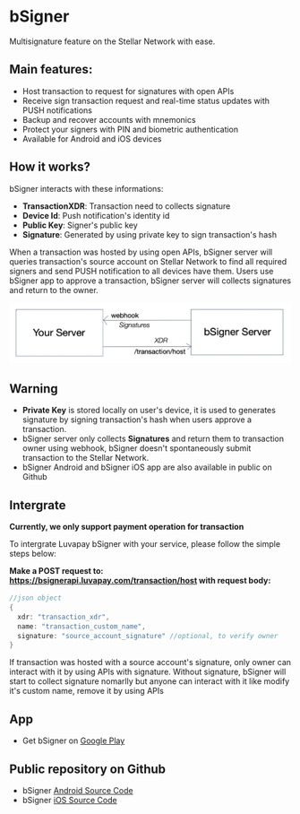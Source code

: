 # bSigner
Multisignature feature on the Stellar Network with ease.

## Main features:
- Host transaction to request for signatures with open APIs
- Receive sign transaction request and real-time status updates with PUSH notifications
- Backup and recover accounts with mnemonics
- Protect your signers with PIN and biometric authentication
- Available for Android and iOS devices

## How it works?
bSigner interacts with these informations:
- **TransactionXDR**: Transaction need to collects signature
- **Device Id**: Push notification's identity id
- **Public Key**: Signer's public key
- **Signature**: Generated by using private key to sign transaction's hash

When a transaction was hosted by using open APIs, bSigner server will queries transaction's source account on Stellar Network to find all required signers and send PUSH notification to all devices have them. 
Users use bSigner app to approve a transaction, bSigner server will collects signatures and return to the owner.

![Alt text](/images/host_transaction_api.jpg?raw=true "Host Transaction API")

## Warning
- **Private Key** is stored locally on user's device, it is used to generates signature by signing transaction's hash when users approve a transaction.
- bSigner server only collects **Signatures** and return them to transaction owner using webhook, bSigner doesn't spontaneously submit transaction to the Stellar Network.
- bSigner Android and bSigner iOS app are also available in public on Github

## Intergrate
**Currently, we only support payment operation for transaction**

To intergrate Luvapay bSigner with your service, please follow the simple steps below:

**Make a POST request to: https://bsignerapi.luvapay.com/transaction/host with request body:**
```go
//json object
{
  xdr: "transaction_xdr",
  name: "transaction_custom_name",
  signature: "source_account_signature" //optional, to verify owner
}
```

If transaction was hosted with a source account's signature, only owner can interact with it by using APIs with signature. 
Without signature, bSigner will start to collect signature nomarlly but anyone can interact with it like modify it's custom name, remove it by using APIs

## App
- Get bSigner on [Google Play](https://play.google.com/store/apps/details?id=com.luvapay.bsigner) 

## Public repository on Github
- bSigner [Android Source Code](https://github.com/luvablockchain/luva-bsigner-android)
- bSigner [iOS Source Code](https://github.com/luvablockchain/luva-bSigner-IOS)
